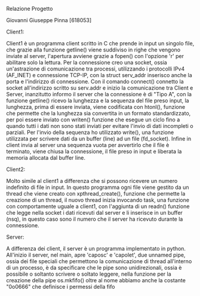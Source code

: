 Relazione Progetto 

Giovanni Giuseppe Pinna [618053]

Client1:

Client1 è un programma client scritto in C che prende in input un singolo file, che grazie alla funzione getline() viene suddiviso in righe che vengono inviate al server, l'apertura avviene grazie a fopen() con l'opzione 'r' per abilitare solo la lettura. Per la connessione creo una socket, ossia un'astrazione di comunicazione tra processi, utilizzando i protocolli IPv4 (AF_INET) e connessione TCP-IP, con la struct serv_addr inserisco anche la porta e l'indirizzo di connessione. Con il comando connect() connetto la socket all'indirizzo scritto su serv.addr e inizio la comunicazione tra Client e Server, inanzitutto informo il server che la connessione è di "Tipo A", con la funzione getline() ricevo la lunghezza e la sequenza del file preso input, la lunghezza, prima di essere inviata, viene codificata con htonl(), funzione che permette che la lunghezza sia convertita in un formato standardizzato, per poi essere inviato con writen() funzione che esegue un ciclo fino a quando tutti i dati non sono stati inviati per evitare l'invio di dati incompleti o parziali. Per l'invio della sequenza ho utilizzato write(), una funzione utilizzata per scrivere dati da un buffer (line) ad un file (fd_socket). Infine in client invia al server una sequenza vuota per avvertirlo che il file è terminato, viene chiusa la connessione, il file preso in input e liberata la memoria allocata dal buffer line.

Client2: 

Molto simile al client1 a differenza che si possono ricevere un numero indefinito di file in input. In questo programma ogni file viene gestito da un thread che viene creato con xpthread_create(), funzione che permette la creazione di un thread, il nuovo thread inizia invocando task, una funzione con comportamente uguale a client1, con l'aggiunta di un readn() funzione che legge nella socket i dati ricevuti dal server e li inserisce in un buffer (nsq), in questo caso sono il numero che il server ha ricevuto durante la connessione.

Server:

A differenza dei client, il server è un programma implementato in python. All'inizio il server, nel main, apre 'caposc' e 'capolet', due unnamed pipe, ossia dei file speciali che permettono la comunicazione di thread all'interno di un processo, è da specificare che le pipe sono unidirezionali, ossia è possibile o soltanto scrivere o soltato leggere, nella funzione per la creazione della pipe os.mkfifo() oltre al nome abbiamo anche la costante "0o0666" che definisce i permessi della fifo